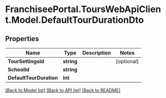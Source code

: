 # FranchiseePortal.ToursWebApiClient.Model.DefaultTourDurationDto

## Properties

Name | Type | Description | Notes
------------ | ------------- | ------------- | -------------
**TourSettingsId** | **string** |  | [optional] 
**SchoolId** | **string** |  | 
**DefaultTourDuration** | **int** |  | 

[[Back to Model list]](../README.md#documentation-for-models) [[Back to API list]](../README.md#documentation-for-api-endpoints) [[Back to README]](../README.md)

